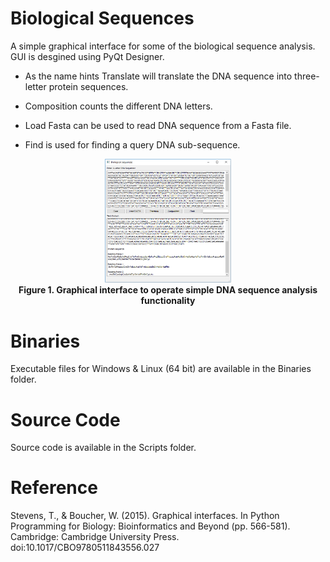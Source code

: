 # Biological Sequences

A simple graphical interface for some of the biological sequence analysis.
GUI is desgined using PyQt Designer.

- As the name hints Translate will translate the DNA sequence into three-letter protein sequences.

- Composition counts the different DNA letters.

- Load Fasta can be used to read DNA sequence from a Fasta file.

- Find is used for finding a query DNA sub-sequence.


<p align="center">
<img width="40%" src="Images/GUI.png" />
<br>
<b>Figure 1. Graphical interface to operate simple DNA sequence analysis functionality</b> 
</p>

# Binaries

Executable files for Windows & Linux (64 bit) are available in the Binaries folder.

# Source Code

Source code is available in the Scripts folder.

# Reference

Stevens, T., & Boucher, W. (2015). Graphical interfaces. In Python Programming for Biology: Bioinformatics and Beyond (pp. 566-581). Cambridge: Cambridge University Press. doi:10.1017/CBO9780511843556.027

